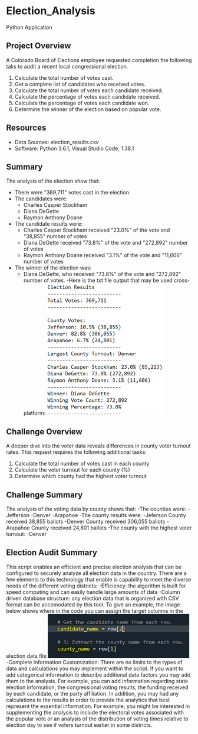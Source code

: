 # Election_Analysis
Python Application

## Project Overview
A Colorado Board of Elections employee requested completion the following taks to audit a recent local congressional election.

1. Calculate the total number of votes cast.
2. Get a complete list of candidates who received votes.
3. Calculate the total number of votes each candidate received.
4. Calculate the percentage of votes each candidate received.
5. Calculate the percentage of votes each candidate won.
6. Determine the winner of the election based on popular vote.

## Resources
- Data Sources: election_results.csv
- Software: Python 3.6.1, Visual Studio Code, 1.38.1

## Summary
The analysis of the election show that:
- There were "369,711" votes cast in the election.
- The candidates were:
  - Charles Casper Stockham
  - Diana DeGette
  - Raymon Anthony Doane
- The candidate results were:
  - Charles Casper Stockham received "23.0%" of the vote and "38,855" number of votes
  - Diana DeGette received "73.8%" of the vote and "272,892" number of votes
  - Raymon Anthony Doane received "3.1%" of the vote and "11,606" number of votes
- The winner of the election was:
  - Diana DeGette, who received "73.8%" of the vote and "272,892" number of votes.
-Here is the txt file output that may be used cross-platform:
![PyPoll Election Analysis Algorithm: Txt File Output](https://github.com/zborglin/Election_Analysis/blob/main/analysis/election_results_output.png)

## Challenge Overview
A deeper dive into the voter data reveals differences in county voter turnout rates. This request requires the following additional tasks:

1. Calculate the total number of votes cast in each county
2. Calculate the voter turnout for each county (%)
3. Determine which county had the highest voter turnout
## Challenge Summary
The analysis of the voting data by county shows that:
-The counties were:
  -Jefferson
  -Denver
  -Arapahoe
 -The county results were:
  -Jeferson County received 38,855 ballots
  -Denver County received 306,055 ballots
  -Arapahoe County received 24,801 ballots
 -The county with the highest voter turnout:
  -Denver
 ## Election Audit Summary
 This script enables an efficient and precise election analysis that can be configured to securely analyze all election data in the country. There are a few elements to this technology that enable is capability to meet the diverse needs of the different voting districts:
 -Efficiency: the algorithm is built for speed computing and can easily handle large amounts of data
 -Column driven database structure: any election data that is organized with CSV format can be accomodated by this tool. To give an example, the image below shows where in the code you can assign the target columns in the election data file
 ![Configurable Column-Based Analysis](https://github.com/zborglin/Election_Analysis/blob/main/analysis/column_info.png)
 -Complete Information Customization: There are no limits to the types of data and calculations you may implement within the script. If you want to add categorical information to describe additional data factors you may add them to the analysis. For example, you can add information regarding state election information, the congressional voting results, the funding received by each candidate, or the party affiliation. In addition, you may had any calculations to the results in order to provide the analytics that best represent the essential information. For example, you might be interested in supplementing the analysis to include the electoral votes associated with the popular vote or an analysis of the distribution of voting times relative to election day to see if voters turnout earlier in some districts. 
 
